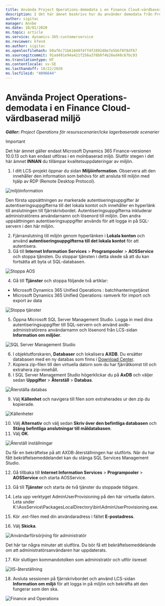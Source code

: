 ```yaml
---
title: Använda Project Operations-demodata i en Finance Cloud-värdbaserad miljö
description: I det här ämnet beskrivs hur du använder demodata från Project Operations i en Dynamics 365 Finance-miljö i molnet.
author: sigitac
manager: Annbe
ms.date: 10/01/2020
ms.topic: article
ms.service: dynamics-365-customerservice
ms.reviewer: kfend
ms.author: sigitac
ms.openlocfilehash: b9af6c71b61840f4ffdf2892d8e7e5bbf0f8df67
ms.sourcegitcommit: 91ad491e94a421f256a378b0f4b26ed48c67bc93
ms.translationtype: HT
ms.contentlocale: sv-SE
ms.lasthandoff: 10/22/2020
ms.locfileid: "4096644"
---
```

# <a name="apply-project-operations-demo-data-to-a-finance-cloud-hosted-environment"></a>Använda Project Operations-demodata i en Finance Cloud-värdbaserad miljö

_**Gäller:** Project Operations för resursscenarier/icke lagerbaserade scenarier_

> [!IMPORTANT]
> Det här ämnet gäller endast Microsoft Dynamics 365 Finance-versionen 10.0.13 och kan endast utföras i en molnbaserad miljö. Slutför stegen i det här ämnet **INNAN** du tillämpar kvalitetsuppdateringar av miljön.

1. I ditt LCS-projekt öppnar du sidan **Miljöinformation**. Observera att den innehåller den information som behövs för att ansluta till miljön med hjälp av RDP (Remote Desktop Protocol).

![ miljöinformation](./media/1EnvironmentDetails.png)

Den första uppsättningen av markerade autentiseringsuppgifter är autentiseringsuppgifterna till det lokala kontot och innehåller en hyperlänk till anslutningen till fjärrskrivbordet. Autentiseringsuppgifterna inkluderar administratörens användarnamn och lösenord till miljön. Den andra uppsättningen autentiseringsuppgifter används för att logga in på SQL-servern i den här miljön.

2. Fjärranslutning till miljön genom hyperlänken i **Lokala konton** och använd **autentiseringsuppgifterna till det lokala kontot** för att autentisera.
3. Gå till **Internet Information Services** > **Programpooler** > **AOSService** och stoppa tjänsten. Du stoppar tjänsten i detta skede så att du kan fortsätta att byta ut SQL-databasen.

![Stoppa AOS](./media/2StopAOS.png)

4. Gå till **Tjänster** och stoppa följande två artiklar:

- Microsoft Dynamics 365 Unified Operations : batchhanteringstjänst
- Microsoft Dynamics 365 Unified Operations: ramverk för import och export av data

![Stoppa tjänster](./media/3StopServices.png)

5. Öppna Microsoft SQL Server Management Studio. Logga in med dina autentiseringsuppgifter till SQL-servern och använd axdb-administratörens användarnamn och lösenord från LCS-sidan **Information om miljöer**.

![SQL Server Management Studio](./media/4SSMS.png)

6. I objektutforskaren, **Databaser** och lokalisera **AXDB**. Du ersätter databasen med en ny databas som finns i [Download Center](https://download.microsoft.com/download/1/a/3/1a314bd2-b082-4a87-abdc-1ba26c92b63d/ProjOpsDemoDataFOGARelease.zip). 
7. Kopiera zip-filen till den virtuella datorn som du har fjärråtkomst till och extrahera zip-innehåll.
8. I SQL Server Management Studio högerklickar du på **AxDB** och väljer sedan **Uppgifter** > **Återställ** > **Databas**.

![Återställa databas](./media/5RestoreDatabase.png)

9. Välj **Källenhet** och navigera till filen som extraherades ur den zip du kopierade.

![Källenheter](./media/6SourceDevice.png)

10. Välj **Alternativ** och välj sedan **Skriv över den befintliga databasen** och **Stäng befintliga anslutningar till måldatabasen**. 
11. Välj **OK**.

![Återställ inställningar](./media/7RestoreSetting.png)

Du får en bekräftelse på att AXDB-återställningen har slutförts. När du har fått bekräftelsemeddelandet kan du stänga SQL Services Management Studio.

12. Gå tillbaka till **Internet Information Services** > **Programpooler** > **AOSService** och starta AOSService.
13. Gå till **Tjänster** och starta de två tjänster du stoppade tidigare.

14. Leta upp verktyget AdminUserProvisioning på den här virtuella datorn. Leta under K:\AosService\PackagesLocalDirectory\bin\AdminUserProvisioning.exe.
15. Kör .ext-filen med din användaradress i fältet **E-postadress**. 
16. Välj **Skicka**.

![Användarförsörjning för administratör](./media/8AdminUserProvisioning.png)

Det här tar några minuter att slutföra. Du bör få ett bekräftelsemeddelande om att administratörsanvändaren har uppdaterats.

17. Kör slutligen kommandotolken som administratör och utför iisreset

![IIS-återställning](./media/9IISReset.png)

18. Avsluta sessionen på fjärrskrivbordet och använd LCS-sidan **Information om miljö** för att logga in på miljön och bekräfta att den fungerar som den ska.

![Finance and Operations](./media/10FinanceAndOperations.png)
